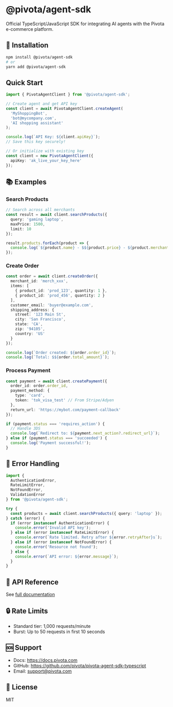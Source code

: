 # @pivota/agent-sdk

Official TypeScript/JavaScript SDK for integrating AI agents with the Pivota e-commerce platform.

## 🚀 Installation

```bash
npm install @pivota/agent-sdk
# or
yarn add @pivota/agent-sdk
```

## Quick Start

```typescript
import { PivotaAgentClient } from '@pivota/agent-sdk';

// Create agent and get API key
const client = await PivotaAgentClient.createAgent(
  'MyShoppingBot',
  'bot@mycompany.com',
  'AI shopping assistant'
);

console.log(`API Key: ${client.apiKey}`);
// Save this key securely!

// Or initialize with existing key
const client = new PivotaAgentClient({
  apiKey: 'ak_live_your_key_here'
});
```

## 📚 Examples

### Search Products

```typescript
// Search across all merchants
const result = await client.searchProducts({
  query: 'gaming laptop',
  maxPrice: 1500,
  limit: 10
});

result.products.forEach(product => {
  console.log(`${product.name} - $${product.price} - ${product.merchant_name}`);
});
```

### Create Order

```typescript
const order = await client.createOrder({
  merchant_id: 'merch_xxx',
  items: [
    { product_id: 'prod_123', quantity: 1 },
    { product_id: 'prod_456', quantity: 2 }
  ],
  customer_email: 'buyer@example.com',
  shipping_address: {
    street: '123 Main St',
    city: 'San Francisco',
    state: 'CA',
    zip: '94105',
    country: 'US'
  }
});

console.log(`Order created: ${order.order_id}`);
console.log(`Total: $${order.total_amount}`);
```

### Process Payment

```typescript
const payment = await client.createPayment({
  order_id: order.order_id,
  payment_method: {
    type: 'card',
    token: 'tok_visa_test' // From Stripe/Adyen
  },
  return_url: 'https://mybot.com/payment-callback'
});

if (payment.status === 'requires_action') {
  // Handle 3DS
  console.log(`Redirect to: ${payment.next_action?.redirect_url}`);
} else if (payment.status === 'succeeded') {
  console.log('Payment successful!');
}
```

## 🔧 Error Handling

```typescript
import {
  AuthenticationError,
  RateLimitError,
  NotFoundError,
  ValidationError
} from '@pivota/agent-sdk';

try {
  const products = await client.searchProducts({ query: 'laptop' });
} catch (error) {
  if (error instanceof AuthenticationError) {
    console.error('Invalid API key');
  } else if (error instanceof RateLimitError) {
    console.error(`Rate limited. Retry after ${error.retryAfter}s`);
  } else if (error instanceof NotFoundError) {
    console.error('Resource not found');
  } else {
    console.error(`API error: ${error.message}`);
  }
}
```

## 📖 API Reference

See [full documentation](https://docs.pivota.com/agent-sdk)

## 🔒 Rate Limits

- Standard tier: 1,000 requests/minute
- Burst: Up to 50 requests in first 10 seconds

## 🆘 Support

- Docs: https://docs.pivota.com
- GitHub: https://github.com/pivota/pivota-agent-sdk-typescript
- Email: support@pivota.com

## 📄 License

MIT





